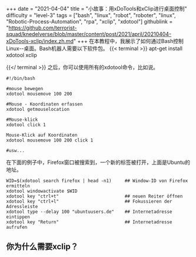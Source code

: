 +++
date = "2021-04-04"
title = "小故事：用xDoTools和xClip进行桌面控制"
difficulty = "level-3"
tags = ["bash", "linux", "robot", "roboter", "linux", "Robotic-Process-Automation", "rpa", "xclip", "xdotool"]
githublink = "https://github.com/terrorist-squad/knedelverse/blob/master/content/post/2021/april/20210404-xDoTools-xclip/index.zh.md"
+++
在本教程中，我展示了如何通过Bash控制Linux--桌面。Bash机器人需要以下软件包。
{{< terminal >}}
apt-get install xdotool xclip

{{</ terminal >}}
之后，你可以使用所有的xdotool命令，比如说。
```
#!/bin/bash

#mouse bewegen
xdotool mousemove 100 200 

#Mouse - Koordinaten erfassen
xdotool getmouselocation 

#Mouse-klick
xdotool click 1 

Mouse-Klick auf Koordinaten
xdotool mousemove 100 200 click 1 

#usw...

```
在下面的例子中，Firefox窗口被搜索到，一个新的标签被打开，上面是Ubuntu的地址。
```
WID=$(xdotool search firefox | head -n1)     ## Window-ID von Firefox ermitteln
xdotool windowactivate $WID
xdotool key "ctrl+t"                         ## neuen Reiter öffnen
xdotool key "ctrl+l"                         ## Fokussieren der Adressleiste
xdotool type --delay 100 "ubuntuusers.de"    ## Internetadresse eintippen
xdotool key "Return"                         ## Internetadresse aufrufen 

```

## 你为什么需要xclip？
